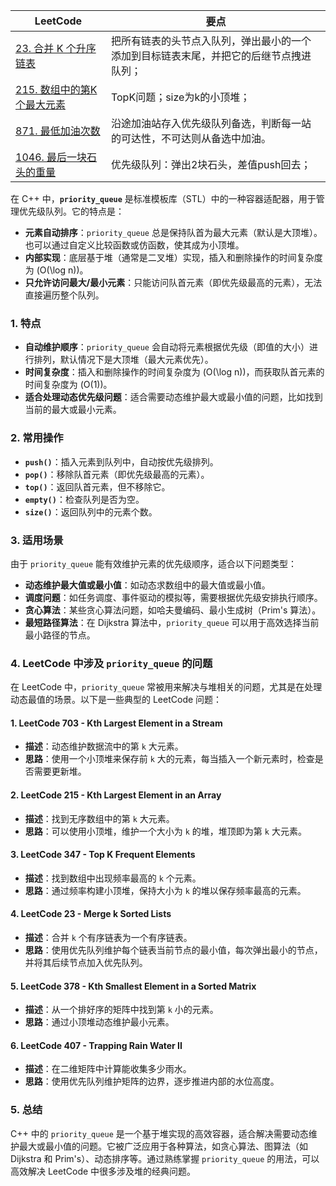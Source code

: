 |LeetCode|要点|
|--------------------------------|--------------------------------|
|[23. 合并 K 个升序链表][github-leetcode-0023]|把所有链表的头节点入队列，弹出最小的一个添加到目标链表末尾，并把它的后继节点拽进队列；|
|[215. 数组中的第K个最大元素][github-leetcode-0215]|TopK问题；size为k的小顶堆；|
|[871. 最低加油次数][github-leetcode-0871]|沿途加油站存入优先级队列备选，判断每一站的可达性，不可达则从备选中加油。|
|[1046. 最后一块石头的重量][github-leetcode-1046]|优先级队列：弹出2块石头，差值push回去；|


在 C++ 中，**`priority_queue`** 是标准模板库（STL）中的一种容器适配器，用于管理优先级队列。它的特点是：
- **元素自动排序**：`priority_queue` 总是保持队首为最大元素（默认是大顶堆）。也可以通过自定义比较函数或仿函数，使其成为小顶堆。
- **内部实现**：底层基于堆（通常是二叉堆）实现，插入和删除操作的时间复杂度为 \(O(\log n)\)。
- **只允许访问最大/最小元素**：只能访问队首元素（即优先级最高的元素），无法直接遍历整个队列。

### 1. **特点**
- **自动维护顺序**：`priority_queue` 会自动将元素根据优先级（即值的大小）进行排列，默认情况下是大顶堆（最大元素优先）。
- **时间复杂度**：插入和删除操作的时间复杂度为 \(O(\log n)\)，而获取队首元素的时间复杂度为 \(O(1)\)。
- **适合处理动态优先级问题**：适合需要动态维护最大或最小值的问题，比如找到当前的最大或最小元素。

### 2. **常用操作**
- **`push()`**：插入元素到队列中，自动按优先级排列。
- **`pop()`**：移除队首元素（即优先级最高的元素）。
- **`top()`**：返回队首元素，但不移除它。
- **`empty()`**：检查队列是否为空。
- **`size()`**：返回队列中的元素个数。

### 3. **适用场景**
由于 `priority_queue` 能有效维护元素的优先级顺序，适合以下问题类型：
- **动态维护最大值或最小值**：如动态求数组中的最大值或最小值。
- **调度问题**：如任务调度、事件驱动的模拟等，需要根据优先级安排执行顺序。
- **贪心算法**：某些贪心算法问题，如哈夫曼编码、最小生成树（Prim's 算法）。
- **最短路径算法**：在 Dijkstra 算法中，`priority_queue` 可以用于高效选择当前最小路径的节点。

### 4. **LeetCode 中涉及 `priority_queue` 的问题**
在 LeetCode 中，`priority_queue` 常被用来解决与堆相关的问题，尤其是在处理动态最值的场景。以下是一些典型的 LeetCode 问题：

#### **1. LeetCode 703 - Kth Largest Element in a Stream**
   - **描述**：动态维护数据流中的第 `k` 大元素。
   - **思路**：使用一个小顶堆来保存前 `k` 大的元素，每当插入一个新元素时，检查是否需要更新堆。

#### **2. LeetCode 215 - Kth Largest Element in an Array**
   - **描述**：找到无序数组中的第 `k` 大元素。
   - **思路**：可以使用小顶堆，维护一个大小为 `k` 的堆，堆顶即为第 `k` 大元素。

#### **3. LeetCode 347 - Top K Frequent Elements**
   - **描述**：找到数组中出现频率最高的 `k` 个元素。
   - **思路**：通过频率构建小顶堆，保持大小为 `k` 的堆以保存频率最高的元素。

#### **4. LeetCode 23 - Merge k Sorted Lists**
   - **描述**：合并 `k` 个有序链表为一个有序链表。
   - **思路**：使用优先队列维护每个链表当前节点的最小值，每次弹出最小的节点，并将其后续节点加入优先队列。

#### **5. LeetCode 378 - Kth Smallest Element in a Sorted Matrix**
   - **描述**：从一个排好序的矩阵中找到第 `k` 小的元素。
   - **思路**：通过小顶堆动态维护最小元素。

#### **6. LeetCode 407 - Trapping Rain Water II**
   - **描述**：在二维矩阵中计算能收集多少雨水。
   - **思路**：使用优先队列维护矩阵的边界，逐步推进内部的水位高度。

### 5. **总结**
C++ 中的 `priority_queue` 是一个基于堆实现的高效容器，适合解决需要动态维护最大或最小值的问题。它被广泛应用于各种算法，如贪心算法、图算法（如 Dijkstra 和 Prim's）、动态排序等。通过熟练掌握 `priority_queue` 的用法，可以高效解决 LeetCode 中很多涉及堆的经典问题。

[github-leetcode-0215]: ../../0215.%20Kth%20Largest%20Element%20in%20an%20Array/0215_findKthLargest.h
[github-leetcode-1046]: ../../1046.%20Last%20Stone%20Weight/1046_lastStoneWeight.h
[github-leetcode-0871]: ../../0871.%20Minimum%20Number%20of%20Refueling%20Stops/0871_minRefuelStops.h
[github-leetcode-0023]: ../../0023.%20Merge%20k%20Sorted%20Lists/0023_mergeKLists.h
